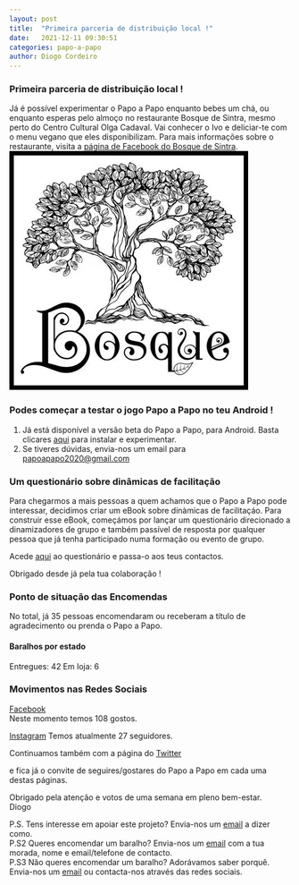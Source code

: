 ```yaml
---
layout: post
title:  "Primeira parceria de distribuição local !"
date:   2021-12-11 09:30:51
categories: papo-a-papo
author: Diogo Cordeiro 
---
```


### Primeira parceria de distribuição local !

Já é possível experimentar o Papo a Papo enquanto bebes um chá, ou enquanto esperas pelo almoço no restaurante Bosque de Sintra, mesmo perto do Centro Cultural Olga Cadaval.
Vai conhecer o Ivo e deliciar-te com o menu vegano que eles disponibilizam.
Para mais informações sobre o restaurante, visita a [página de Facebook do Bosque de Sintra][fb-bosque].
![Logo Bosque de Sintra](/images/logo_bosque.jpg)



### Podes começar a testar o jogo Papo a Papo no teu Android !

1. Já está disponível a versão beta do Papo a Papo, para Android. Basta clicares [aqui][versao-beta] para instalar e experimentar.
2. Se tiveres dúvidas, envia-nos um email para [papoapapo2020@gmail.com][papo-a-papo-email]


### Um questionário sobre dinâmicas de facilitação

Para chegarmos a mais pessoas a quem achamos que o Papo a Papo pode interessar, decidimos criar um eBook sobre dinàmicas de facilitaçáo.
Para construir esse eBook, começámos por lançar um questionário direcionado a dinamizadores de grupo e também passível de resposta por qualquer pessoa que já tenha participado numa formação ou evento de grupo.

Acede [aqui][questionario-dinamizadores] ao questionário e passa-o aos teus contactos.

Obrigado desde já pela tua colaboração !


  
### Ponto de situação das Encomendas

No total, já 35 pessoas encomendaram ou receberam a título de agradecimento ou prenda o Papo a Papo.

#### Baralhos por estado

Entregues: 42 
Em loja: 6


### Movimentos nas Redes Sociais

[Facebook][papo-a-papo-fb]  
Neste momento temos 108 gostos.  

[Instagram][papo-a-papo-insta]
Temos atualmente 27 seguidores.


Continuamos também com a página do [Twitter][papo-a-papo-twt]  

e fica já o convite de seguires/gostares do Papo a Papo em cada uma destas páginas.



Obrigado pela atenção e votos de uma semana em pleno bem-estar.  
Diogo
  
P.S. Tens interesse em apoiar este projeto? Envia-nos um [email][papo-a-papo-email] a dizer como.  
P.S2 Queres encomendar um baralho? Envia-nos um [email][papo-a-papo-email] com a tua morada, nome e email/telefone de contacto.  
P.S3 Não queres encomendar um baralho? Adorávamos saber porquê. Envia-nos um [email][papo-a-papo-email] ou contacta-nos através das redes sociais.

[proposito-principios]: /papo-a-papo/lancamento/2020/06/07/Proposito-Principios-Caracteristicas-e-Forma-de-Jogar.html
[historia-e-agradecimentos]: /papo-a-papo/lancamento/2020/05/24/Historia-e-Agradecimentos.html
[questionario-dinamizadores]: https://framaforms.org/que-dinamicas-usas-nas-tuas-facilitacoes-1618646657
[papo-a-papo-jogo]: /game/jogo.html
[papo-a-papo-site]: https://www.papoapapo.com
[papo-a-papo-fb]: https://facebook.com/papoapapo2020
[papo-a-papo-insta]: https://instagram.com/papoapapo2020
[papo-a-papo-twt]: https://twitter.com/papoapapo
[papo-a-papo-email]:mailto:papoapapo2020@gmail.com
[grupo-google]: https://groups.google.com/g/papoapapo_testers/ 
[play-store]: https://play.google.com/store/apps/details?id=com.papoapapo
[versao-beta]: https://play.google.com/apps/testing/com.papoapapo
[link-demo-digital]: /game/online.html
[fb-bosque]: https://www.facebook.com/bosquedesintra
